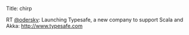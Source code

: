 Title: chirp

RT <a href="http://twitter.com/odersky">@odersky</a>: Launching Typesafe, a new company to support Scala and Akka: <a href="http://www.typesafe.com">http://www.typesafe.com</a>
